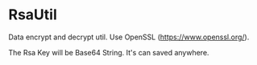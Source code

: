 # RsaUtil

Data encrypt and decrypt util. Use OpenSSL (https://www.openssl.org/).

The Rsa Key will be Base64 String. It's can saved anywhere.